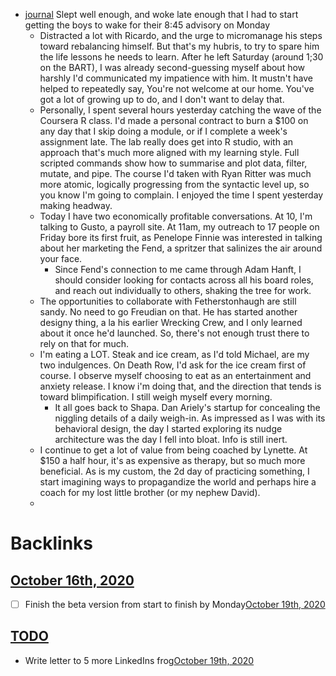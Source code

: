 - [journal](<journal.md>) Slept well enough, and woke late enough that I had to start getting the boys to wake for their 8:45 advisory on Monday
    - Distracted a lot with Ricardo, and the urge to micromanage his steps toward rebalancing himself. But that's my hubris, to try to spare him the life lessons he needs to learn. After he left Saturday (around 1;30 on the BART), I was already second-guessing myself about how harshly I'd communicated my impatience with him. It mustn't have helped to repeatedly say, You're not welcome at our home. You've got a lot of growing up to do, and I don't want to delay that.
    - Personally, I spent several hours yesterday catching the wave of the Coursera R class. I'd made a personal contract to burn a $100 on any day that I skip doing a module, or if I complete a week's assignment late. The lab really does get into R studio, with an approach that's much more aligned with my learning style. Full scripted commands show how to summarise and plot data, filter, mutate, and pipe. The course I'd taken with Ryan Ritter was much more atomic, logically progressing from the syntactic level up, so you know I'm going to complain. I enjoyed the time I spent yesterday making headway.
    - Today I have two economically profitable conversations. At 10, I'm talking to Gusto, a payroll site. At 11am, my outreach to 17 people on Friday bore its first fruit, as Penelope Finnie was interested in talking about her marketing the Fend, a spritzer that salinizes the air around your face. 
        - Since Fend's connection to me came through Adam Hanft, I should consider looking for contacts across all his board roles, and reach out individually to others, shaking the tree for work.
    - The opportunities to collaborate with Fetherstonhaugh are still sandy. No need to go Freudian on that. He has started another designy thing, a la his earlier Wrecking Crew, and I only learned about it once he'd launched. So, there's not enough trust there to rely on that for much.
    - I'm eating a LOT. Steak and ice cream, as I'd told Michael, are my two indulgences. On Death Row, I'd ask for the ice cream first of course. I observe myself choosing to eat as an entertainment and anxiety release. I know i'm doing that, and the direction that tends is toward blimpification. I still weigh myself every morning.  
        - It all goes back to Shapa. Dan Ariely's startup for concealing the niggling details of a daily weigh-in. As impressed as I was with its behavioral design, the day I started exploring its nudge architecture was the day I fell into bloat. Info is still inert. 
    - I continue to get a  lot of value from being coached by Lynette. At $150 a half hour, it's as expensive as therapy, but so much more beneficial. As is my custom, the 2d day of practicing something, I start imagining ways to propagandize the world and perhaps hire a coach for my lost little brother (or my nephew David). 
    - 

# Backlinks
## [October 16th, 2020](<October 16th, 2020.md>)
- [ ] Finish the beta version from start to finish by Monday[October 19th, 2020](<October 19th, 2020.md>)

## [TODO](<TODO.md>)
- Write letter to 5 more LinkedIns frog[October 19th, 2020](<October 19th, 2020.md>)

